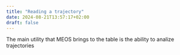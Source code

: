 ```yaml
---
title: "Reading a trajectory"
date: 2024-08-21T13:57:17+02:00
draft: false
---
```

The main utility that MEOS brings to the table is the ability to analize trajectories 
